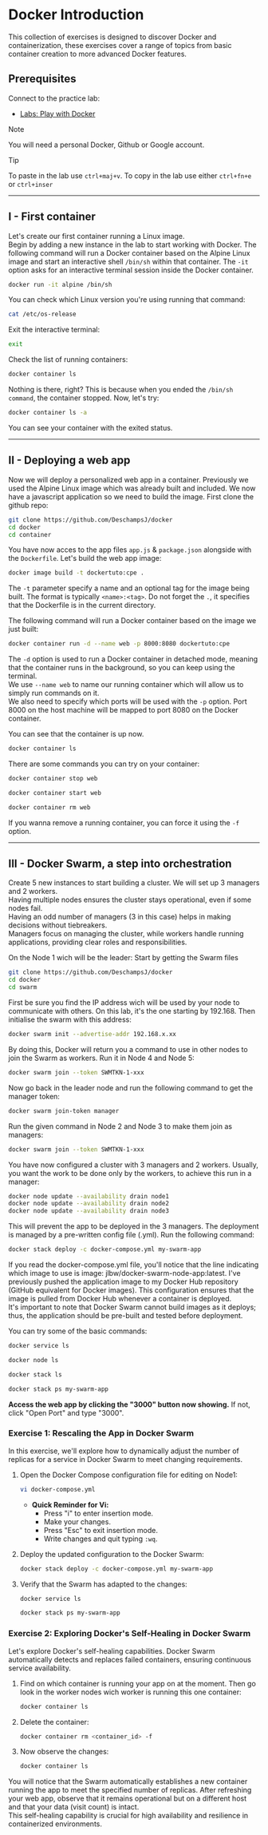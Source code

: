 # Docker Introduction

This collection of exercises is designed to discover Docker and containerization, these exercises cover a range of topics from basic container creation to more advanced Docker features.
  
## Prerequisites

Connect to the practice lab:

- [Labs: Play with Docker](https://labs.play-with-docker.com/)
> [!NOTE]
> You will need a personal Docker, Github or Google account.

> [!TIP]
> To paste in the lab use `ctrl+maj+v`.
> To copy in the lab use either `ctrl+fn+e` or `ctrl+inser`

-----------------
## I - First container

Let's create our first container running a Linux image.  
Begin by adding a new instance in the lab to start working with Docker.
The following command will run a Docker container based on the Alpine Linux image and start an interactive shell `/bin/sh` within that container.
The `-it` option asks for an interactive terminal session inside the Docker container.
```bash
docker run -it alpine /bin/sh
```

You can check which Linux version you're using running that command:
```bash
cat /etc/os-release
```
Exit the interactive terminal:
```bash
exit
```
Check the list of running containers:
```bash
docker container ls
```

Nothing is there, right? This is because when you ended the `/bin/sh command`, the container stopped. Now, let's try:
```bash
docker container ls -a
```
You can see your container with the exited status. 

-----------------
## II - Deploying a web app

Now we will deploy a personalized web app in a container.
Previously we used the Alpine Linux image which was already built and included. We now have a javascript application so we need to build the image.
First clone the github repo:
```bash
git clone https://github.com/DeschampsJ/docker
cd docker
cd container
```

You have now acces to the app files `app.js` & `package.json` alongside with the `Dockerfile`.
Let's build the web app image:
```bash
docker image build -t dockertuto:cpe .
```
The `-t` parameter specify a name and an optional tag for the image being built. The format is typically `<name>:<tag>`.
Do not forget the `.`, it specifies that the Dockerfile is in the current directory.

The following command will run a Docker container based on the image we just built:
```bash
docker container run -d --name web -p 8000:8080 dockertuto:cpe
```
The `-d` option is used to run a Docker container in detached mode, meaning that the container runs in the background, so you can keep using the terminal.  
We use `--name web` to name our running container which will allow us to simply run commands on it.  
We also need to specify which ports will be used with the `-p` option. Port 8000 on the host machine will be mapped to port 8080 on the Docker container. 


You can see that the container is up now.
```bash
docker container ls
```

There are some commands you can try on your container:
```bash
docker container stop web
```
```bash
docker container start web
```
```bash
docker container rm web
```
If you wanna remove a running container, you can force it using the `-f` option.

-----------------
## III - Docker Swarm, a step into orchestration

Create 5 new instances to start building a cluster.
We will set up 3 managers and 2 workers.  
Having multiple nodes ensures the cluster stays operational, even if some nodes fail.  
Having an odd number of managers (3 in this case) helps in making decisions without tiebreakers.  
Managers focus on managing the cluster, while workers handle running applications, providing clear roles and responsibilities.

On the Node 1 wich will be the leader:
Start by getting the Swarm files
```bash
git clone https://github.com/DeschampsJ/docker
cd docker 
cd swarm
```
First be sure you find the IP address wich will be used by your node to communicate with others. On this lab, it's the one starting by 192.168.
Then initialise the swarm with this address:
```bash
docker swarm init --advertise-addr 192.168.x.xx
```
By doing this, Docker will return you a command to use in other nodes to join the Swarm as workers.
Run it in Node 4 and Node 5:
```bash
docker swarm join --token SWMTKN-1-xxx
```
Now go back in the leader node and run the following command to get the manager token:
```bash
docker swarm join-token manager
```
Run the given command in Node 2 and Node 3 to make them join as managers:
```bash
docker swarm join --token SWMTKN-1-xxx
```
You have now configured a cluster with 3 managers and 2 workers.
Usually, you want the work to be done only by the workers, to achieve this run in a manager:
```bash
docker node update --availability drain node1
docker node update --availability drain node2
docker node update --availability drain node3
```
This will prevent the app to be deployed in the 3 managers.
The deployment is managed by a pre-written config file (.yml).
Run the following command:
```bash
docker stack deploy -c docker-compose.yml my-swarm-app
```
If you read the docker-compose.yml file, you'll notice that the line indicating which image to use is image: jlbw/docker-swarm-node-app:latest. I've previously pushed the application image to my Docker Hub repository (GitHub equivalent for Docker images). This configuration ensures that the image is pulled from Docker Hub whenever a container is deployed.  
It's important to note that Docker Swarm cannot build images as it deploys; thus, the application should be pre-built and tested before deployment.

You can try some of the basic commands:
```bash
docker service ls
```
```bash
docker node ls
```
```bash
docker stack ls
```
```bash
docker stack ps my-swarm-app
```
**Access the web app by clicking the "3000" button now showing.**
If not, click "Open Port" and type "3000".

### Exercise 1: Rescaling the App in Docker Swarm

In this exercise, we'll explore how to dynamically adjust the number of replicas for a service in Docker Swarm to meet changing requirements.

1. Open the Docker Compose configuration file for editing on Node1:
    ```bash
    vi docker-compose.yml
    ```

   - **Quick Reminder for Vi:**
     - Press "i" to enter insertion mode.
     - Make your changes.
     - Press "Esc" to exit insertion mode.
     - Write changes and quit typing `:wq`.

2. Deploy the updated configuration to the Docker Swarm:
    ```bash
    docker stack deploy -c docker-compose.yml my-swarm-app
    ```
    
3. Verify that the Swarm has adapted to the changes:
    ```bash
    docker service ls
    ```
    ```bash
    docker stack ps my-swarm-app
    ```
  
### Exercise 2: Exploring Docker's Self-Healing in Docker Swarm
Let's explore Docker's self-healing capabilities. Docker Swarm automatically detects and replaces failed containers, ensuring continuous service availability.  
1. Find on which container is running your app on at the moment. Then go look in the worker nodes wich worker is running this one container:
    ```bash
    docker container ls
    ```
    
2. Delete the container:
    ```bash
    docker container rm <container_id> -f
    ```
    
3. Now observe the changes:
    ```bash
    docker container ls
    ```
    
You will notice that the Swarm automatically establishes a new container running the app to meet the specified number of replicas. 
After refreshing your web app, observe that it remains operational but on a different host and that your data (visit count) is intact.  
This self-healing capability is crucial for high availability and resilience in containerized environments.
